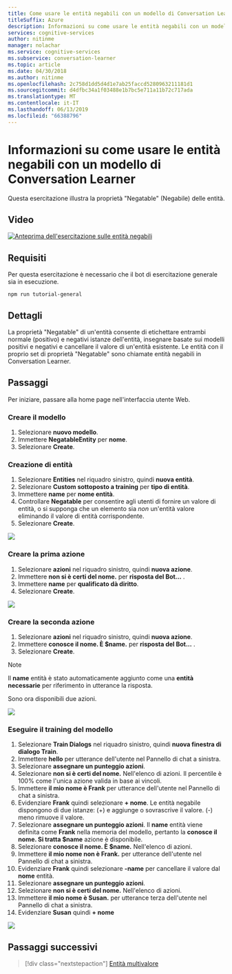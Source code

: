 ```yaml
---
title: Come usare le entità negabili con un modello di Conversation Learner - Servizi cognitivi Microsoft | Microsoft Docs
titleSuffix: Azure
description: Informazioni su come usare le entità negabili con un modello di Conversation Learner.
services: cognitive-services
author: nitinme
manager: nolachar
ms.service: cognitive-services
ms.subservice: conversation-learner
ms.topic: article
ms.date: 04/30/2018
ms.author: nitinme
ms.openlocfilehash: 2c758d1dd5d4d1e7ab25faccd5280963211181d1
ms.sourcegitcommit: d4dfbc34a1f03488e1b7bc5e711a11b72c717ada
ms.translationtype: MT
ms.contentlocale: it-IT
ms.lasthandoff: 06/13/2019
ms.locfileid: "66388796"
---
```

# <a name="how-to-use-negatable-entities-with-a-conversation-learner-model"></a>Informazioni su come usare le entità negabili con un modello di Conversation Learner

Questa esercitazione illustra la proprietà "Negatable" (Negabile) delle entità.

## <a name="video"></a>Video

[![ Anteprima dell'esercitazione sulle entità negabili](https://aka.ms/cl_Tutorial_v3_NegatableEntities_Preview)](https://aka.ms/cl_Tutorial_v3_NegatableEntities)

## <a name="requirements"></a>Requisiti
Per questa esercitazione è necessario che il bot di esercitazione generale sia in esecuzione.

    npm run tutorial-general

## <a name="details"></a>Dettagli
La proprietà "Negatable" di un'entità consente di etichettare entrambi normale (positivo) e negativi istanze dell'entità, insegnare basate sui modelli positivi e negativi e cancellare il valore di un'entità esistente. Le entità con il proprio set di proprietà "Negatable" sono chiamate entità negabili in Conversation Learner.

## <a name="steps"></a>Passaggi

Per iniziare, passare alla home page nell'interfaccia utente Web.

### <a name="create-the-model"></a>Creare il modello

1. Selezionare **nuovo modello**.
2. Immettere **NegatableEntity** per **nome**.
3. Selezionare **Create**.

### <a name="entity-creation"></a>Creazione di entità

1. Selezionare **Entities** nel riquadro sinistro, quindi **nuova entità**.
2. Selezionare **Custom sottoposto a training** per **tipo di entità**.
3. Immettere **name** per **nome entità**.
4. Controllare **Negatable** per consentire agli utenti di fornire un valore di entità, o si supponga che un elemento sia *non* un'entità valore eliminando il valore di entità corrispondente.
5. Selezionare **Create**.

![](../media/T06_entity_create.png)

### <a name="create-the-first-action"></a>Creare la prima azione

1. Selezionare **azioni** nel riquadro sinistro, quindi **nuova azione**.
2. Immettere **non si è certi del nome.** per **risposta del Bot...** .
3. Immettere **name** per **qualificato dà diritto**.
4. Selezionare **Create**.

![](../media/T06_action_create_1.png)

### <a name="create-the-second-action"></a>Creare la seconda azione

1. Selezionare **azioni** nel riquadro sinistro, quindi **nuova azione**.
2. Immettere **conosce il nome. È $name.** per **risposta del Bot...** .
3. Selezionare **Create**.

> [!NOTE]
> Il **name** entità è stato automaticamente aggiunto come una **entità necessarie** per riferimento in utterance la risposta.

Sono ora disponibili due azioni.

![](../media/T06_action_create_2.png)

### <a name="train-the-model"></a>Eseguire il training del modello

1. Selezionare **Train Dialogs** nel riquadro sinistro, quindi **nuova finestra di dialogo Train**.
2. Immettere **hello** per utterance dell'utente nel Pannello di chat a sinistra.
3. Selezionare **assegnare un punteggio azioni**.
4. Selezionare **non si è certi del nome.** Nell'elenco di azioni. Il percentile è 100% come l'unica azione valida in base ai vincoli.
5. Immettere **il mio nome è Frank** per utterance dell'utente nel Pannello di chat a sinistra.
6. Evidenziare **Frank** quindi selezionare **+ nome**. Le entità negabile dispongono di due istanze: (+) e aggiunge o sovrascrive il valore. (-) meno rimuove il valore.
7. Selezionare **assegnare un punteggio azioni**. Il **name** entità viene definita come **Frank** nella memoria del modello, pertanto la **conosce il nome. Si tratta $name** azione è disponibile.
8. Selezionare **conosce il nome. È $name.** Nell'elenco di azioni.
9. Immettere **il mio nome non è Frank.** per utterance dell'utente nel Pannello di chat a sinistra.
10. Evidenziare **Frank** quindi selezionare **-name** per cancellare il valore dal **nome** entità.
11. Selezionare **assegnare un punteggio azioni**.
12. Selezionare **non si è certi del nome.** Nell'elenco di azioni.
13. Immettere **il mio nome è Susan.** per utterance terza dell'utente nel Pannello di chat a sinistra.
14. Evidenziare **Susan** quindi **+ nome** 

![](../media/T06_training.png)

## <a name="next-steps"></a>Passaggi successivi

> [!div class="nextstepaction"]
> [Entità multivalore](./07-multi-value-entities.md)
